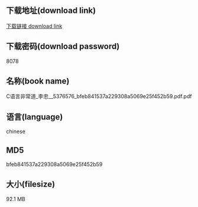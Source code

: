 ## 下载地址(download link)
[下载链接 download link](https://tutu365.netlify.app/?s=C%E8%AF%AD%E8%A8%80%E9%9D%9E%E5%B8%B8%E9%81%93_%E6%9D%8E%E5%BF%A0__5376576_bfeb841537a229308a5069e25f452b59.pdf)

## 下载密码(download password)
8078

## 名称(book name)
C语言非常道_李忠__5376576_bfeb841537a229308a5069e25f452b59.pdf.pdf

## 语言(language)
chinese

## MD5
bfeb841537a229308a5069e25f452b59

## 大小(filesize)
92.1 MB
